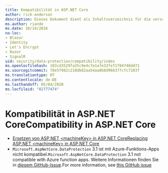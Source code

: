 ```yaml
---
title: Kompatibilität in ASP.NET Core
author: rick-anderson
description: Dieses Dokument dient als Inhaltsverzeichnis für die verschiedenen Themen zur Kompatibilität im Rahmen des Schutzes von Daten in ASP.NET Core.
ms.author: riande
ms.date: 10/14/2016
no-loc:
- Blazor
- Identity
- Let's Encrypt
- Razor
- SignalR
uid: security/data-protection/compatibility/index
ms.openlocfilehash: 103cd3529fa25c9e4c7e1afe32fef1f84748dd71
ms.sourcegitcommit: 70e5f982c218db82aa54aa8b8d96b377cfc7283f
ms.translationtype: HT
ms.contentlocale: de-DE
ms.lasthandoff: 05/04/2020
ms.locfileid: "82777474"
---
```

# <a name="compatibility-in-aspnet-core"></a><span data-ttu-id="84f49-103">Kompatibilität in ASP.NET Core</span><span class="sxs-lookup"><span data-stu-id="84f49-103">Compatibility in ASP.NET Core</span></span>

* [<span data-ttu-id="84f49-104">Ersetzen von ASP.NET \<machineKey> in ASP.NET Core</span><span class="sxs-lookup"><span data-stu-id="84f49-104">Replacing ASP.NET \<machineKey> in ASP.NET Core</span></span>](xref:security/data-protection/compatibility/replacing-machinekey)
* <span data-ttu-id="84f49-105">`Microsoft.AspNetCore.DataProtection` 3.1 ist mit Azure-Funktions-Apps nicht kompatibel.</span><span class="sxs-lookup"><span data-stu-id="84f49-105">`Microsoft.AspNetCore.DataProtection` 3.1 not compatible with Azure function apps.</span></span> <span data-ttu-id="84f49-106">Weitere Informationen finden Sie in [diesem GitHub-Issue](https://github.com/Azure/azure-functions-host/issues/5447).</span><span class="sxs-lookup"><span data-stu-id="84f49-106">For more information, see [this GitHub issue](https://github.com/Azure/azure-functions-host/issues/5447)</span></span>
